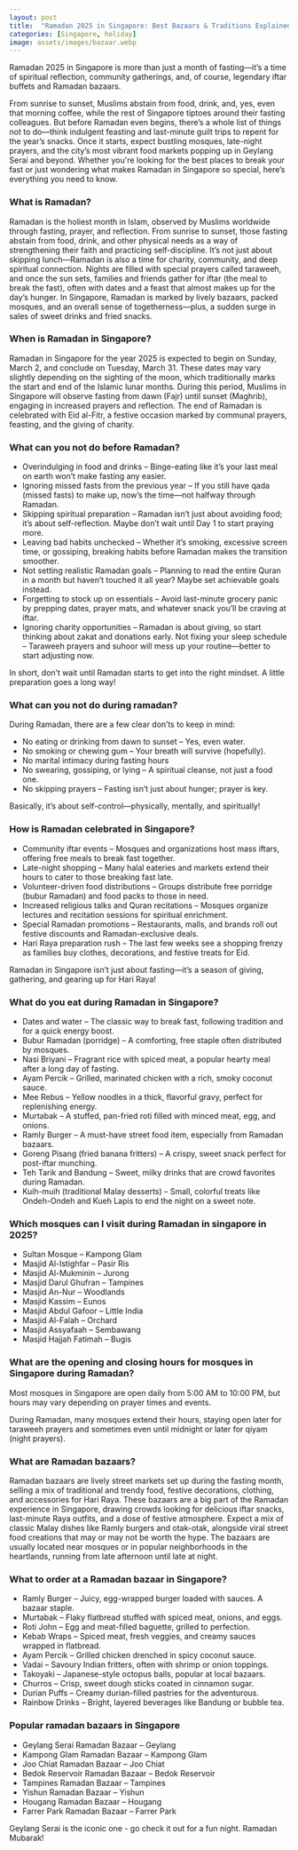 ```yaml
---
layout: post
title:  "Ramadan 2025 in Singapore: Best Bazaars & Traditions Explained"
categories: [Singapore, holiday]
image: assets/images/bazaar.webp
---
```


Ramadan 2025 in Singapore is more than just a month of fasting—it’s a time of spiritual reflection, community gatherings, and, of course, legendary iftar buffets and Ramadan bazaars.

From sunrise to sunset, Muslims abstain from food, drink, and, yes, even that morning coffee, while the rest of Singapore tiptoes around their fasting colleagues. But before Ramadan even begins, there’s a whole list of things not to do—think indulgent feasting and last-minute guilt trips to repent for the year’s snacks. Once it starts, expect bustling mosques, late-night prayers, and the city’s most vibrant food markets popping up in Geylang Serai and beyond. Whether you're looking for the best places to break your fast or just wondering what makes Ramadan in Singapore so special, here’s everything you need to know.

### What is Ramadan?

Ramadan is the holiest month in Islam, observed by Muslims worldwide through fasting, prayer, and reflection. From sunrise to sunset, those fasting abstain from food, drink, and other physical needs as a way of strengthening their faith and practicing self-discipline. It’s not just about skipping lunch—Ramadan is also a time for charity, community, and deep spiritual connection. Nights are filled with special prayers called taraweeh, and once the sun sets, families and friends gather for iftar (the meal to break the fast), often with dates and a feast that almost makes up for the day’s hunger. In Singapore, Ramadan is marked by lively bazaars, packed mosques, and an overall sense of togetherness—plus, a sudden surge in sales of sweet drinks and fried snacks.

### When is Ramadan in Singapore?

Ramadan in Singapore for the year 2025 is expected to begin on Sunday, March 2, and conclude on Tuesday, March 31. These dates may vary slightly depending on the sighting of the moon, which traditionally marks the start and end of the Islamic lunar months. During this period, Muslims in Singapore will observe fasting from dawn (Fajr) until sunset (Maghrib), engaging in increased prayers and reflection. The end of Ramadan is celebrated with Eid al-Fitr, a festive occasion marked by communal prayers, feasting, and the giving of charity.

### What can you not do before Ramadan?

+ Overindulging in food and drinks – Binge-eating like it’s your last meal on earth won’t make fasting any easier.
+ Ignoring missed fasts from the previous year – If you still have qada (missed fasts) to make up, now’s the time—not halfway through Ramadan.
+ Skipping spiritual preparation – Ramadan isn’t just about avoiding food; it’s about self-reflection. Maybe don’t wait until Day 1 to start praying more.
+ Leaving bad habits unchecked – Whether it’s smoking, excessive screen time, or gossiping, breaking habits before Ramadan makes the transition smoother.
+ Not setting realistic Ramadan goals – Planning to read the entire Quran in a month but haven’t touched it all year? Maybe set achievable goals instead.
+ Forgetting to stock up on essentials – Avoid last-minute grocery panic by prepping dates, prayer mats, and whatever snack you’ll be craving at iftar.
+ Ignoring charity opportunities – Ramadan is about giving, so start thinking about zakat and donations early.
Not fixing your sleep schedule – Taraweeh prayers and suhoor will mess up your routine—better to start adjusting now.

In short, don’t wait until Ramadan starts to get into the right mindset. A little preparation goes a long way!

### What can you not do during ramadan?

During Ramadan, there are a few clear don’ts to keep in mind:
+ No eating or drinking from dawn to sunset – Yes, even water.
+ No smoking or chewing gum – Your breath will survive (hopefully).
+ No marital intimacy during fasting hours
+ No swearing, gossiping, or lying – A spiritual cleanse, not just a food one.
+ No skipping prayers – Fasting isn’t just about hunger; prayer is key.

Basically, it’s about self-control—physically, mentally, and spiritually!

### How is Ramadan celebrated in Singapore?

+ Community iftar events – Mosques and organizations host mass iftars, offering free meals to break fast together.
+ Late-night shopping – Many halal eateries and markets extend their hours to cater to those breaking fast late.
+ Volunteer-driven food distributions – Groups distribute free porridge (bubur Ramadan) and food packs to those in need.
+ Increased religious talks and Quran recitations – Mosques organize lectures and recitation sessions for spiritual enrichment.
+ Special Ramadan promotions – Restaurants, malls, and brands roll out festive discounts and Ramadan-exclusive deals.
+ Hari Raya preparation rush – The last few weeks see a shopping frenzy as families buy clothes, decorations, and festive treats for Eid.

Ramadan in Singapore isn’t just about fasting—it’s a season of giving, gathering, and gearing up for Hari Raya!

### What do you eat during Ramadan in Singapore?

+ Dates and water – The classic way to break fast, following tradition and for a quick energy boost.
+ Bubur Ramadan (porridge) – A comforting, free staple often distributed by mosques.
+ Nasi Briyani – Fragrant rice with spiced meat, a popular hearty meal after a long day of fasting.
+ Ayam Percik – Grilled, marinated chicken with a rich, smoky coconut sauce.
+ Mee Rebus – Yellow noodles in a thick, flavorful gravy, perfect for replenishing energy.
+ Murtabak – A stuffed, pan-fried roti filled with minced meat, egg, and onions.
+ Ramly Burger – A must-have street food item, especially from Ramadan bazaars.
+ Goreng Pisang (fried banana fritters) – A crispy, sweet snack perfect for post-iftar munching.
+ Teh Tarik and Bandung – Sweet, milky drinks that are crowd favorites during Ramadan.
+ Kuih-muih (traditional Malay desserts) – Small, colorful treats like Ondeh-Ondeh and Kueh Lapis to end the night on a sweet note.

### Which mosques can I visit during Ramadan in singapore in 2025?

+ Sultan Mosque – Kampong Glam
+ Masjid Al-Istighfar – Pasir Ris
+ Masjid Al-Mukminin – Jurong
+ Masjid Darul Ghufran – Tampines
+ Masjid An-Nur – Woodlands
+ Masjid Kassim – Eunos
+ Masjid Abdul Gafoor – Little India
+ Masjid Al-Falah – Orchard
+ Masjid Assyafaah – Sembawang
+ Masjid Hajjah Fatimah – Bugis

### What are the opening and closing hours for mosques in Singapore during Ramadan?

Most mosques in Singapore are open daily from 5:00 AM to 10:00 PM, but hours may vary depending on prayer times and events.

During Ramadan, many mosques extend their hours, staying open later for taraweeh prayers and sometimes even until midnight or later for qiyam (night prayers).

### What are Ramadan bazaars?

Ramadan bazaars are lively street markets set up during the fasting month, selling a mix of traditional and trendy food, festive decorations, clothing, and accessories for Hari Raya. These bazaars are a big part of the Ramadan experience in Singapore, drawing crowds looking for delicious iftar snacks, last-minute Raya outfits, and a dose of festive atmosphere. Expect a mix of classic Malay dishes like Ramly burgers and otak-otak, alongside viral street food creations that may or may not be worth the hype. The bazaars are usually located near mosques or in popular neighborhoods in the heartlands, running from late afternoon until late at night. 

### What to order at a Ramadan bazaar in Singapore?

+ Ramly Burger – Juicy, egg-wrapped burger loaded with sauces. A bazaar staple.
+ Murtabak – Flaky flatbread stuffed with spiced meat, onions, and eggs.
+ Roti John – Egg and meat-filled baguette, grilled to perfection.
+ Kebab Wraps – Spiced meat, fresh veggies, and creamy sauces wrapped in flatbread.
+ Ayam Percik – Grilled chicken drenched in spicy coconut sauce.
+ Vadai – Savoury Indian fritters, often with shrimp or onion toppings.
+ Takoyaki – Japanese-style octopus balls, popular at local bazaars.
+ Churros – Crisp, sweet dough sticks coated in cinnamon sugar.
+ Durian Puffs – Creamy durian-filled pastries for the adventurous.
+ Rainbow Drinks – Bright, layered beverages like Bandung or bubble tea.

### Popular ramadan bazaars in Singapore

+ Geylang Serai Ramadan Bazaar – Geylang
+ Kampong Glam Ramadan Bazaar – Kampong Glam
+ Joo Chiat Ramadan Bazaar – Joo Chiat
+ Bedok Reservoir Ramadan Bazaar – Bedok Reservoir
+ Tampines Ramadan Bazaar – Tampines
+ Yishun Ramadan Bazaar – Yishun
+ Hougang Ramadan Bazaar – Hougang
+ Farrer Park Ramadan Bazaar – Farrer Park

Geylang Serai is the iconic one - go check it out for a fun night. Ramadan Mubarak!
